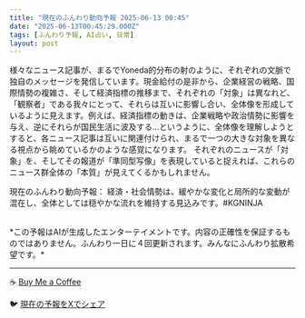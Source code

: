 ```yaml
---
title: "現在のふんわり動向予報 2025-06-13 00:45"
date: "2025-06-13T00:45:29.000Z"
tags: [ふんわり予報, AI占い, 日常]
layout: post
---
```


様々なニュース記事が、まるでYoneda的分布の射のように、それぞれの文脈で独自のメッセージを発信しています。現金給付の是非から、企業経営の戦略、国際情勢の複雑さ、そして経済指標の推移まで、それぞれの「対象」は異なれど、「観察者」である我々にとって、それらは互いに影響し合い、全体像を形成しているように見えます。例えば、経済指標の動きは、企業戦略や政治情勢に影響を与え、逆にそれらが国民生活に波及する…というように、全体像を理解しようとすると、各ニュース記事は互いに関連付けられ、まるで一つの大きな対象を異なる視点から眺めているかのような感覚になります。  それぞれのニュースが「対象」を、そしてその報道が「準同型写像」を表現していると捉えれば、これらのニュース群全体の「本質」が見えてくるかもしれません。


現在のふんわり動向予報：
経済・社会情勢は、緩やかな変化と局所的な変動が混在し、全体としては穏やかな流れを維持する見込みです。#KGNINJA

<br>
*この予報はAIが生成したエンターテイメントです。内容の正確性を保証するものではありません。ふんわり一日に４回更新されます。みんなにふんわり拡散希望です。*

---
☕️ [Buy Me a Coffee](https://www.buymeacoffee.com/kgninja)

🐦 [現在の予報をXでシェア](https://twitter.com/intent/tweet?text=%E7%8F%BE%E5%9C%A8%E3%81%AE%E3%81%B5%E3%82%93%E3%82%8F%E3%82%8A%E4%BA%88%E5%A0%B1%3A%20%E3%80%8C%E6%A7%98%E3%80%85%E3%81%AA%E3%83%8B%E3%83%A5%E3%83%BC%E3%82%B9%E8%A8%98%E4%BA%8B%E3%81%8C%E3%80%81%E3%81%BE%E3%82%8B%E3%81%A7Yoneda%E7%9A%84%E5%88%86%E5%B8%83%E3%81%AE%E5%B0%84%E3%81%AE%E3%82%88%E3%81%86%E3%81%AB%E3%80%81%E3%81%9D%E3%82%8C%E3%81%9E%E3%82%8C%E3%81%AE%E6%96%87%E8%84%88%E3%81%A7%E7%8B%AC%E8%87%AA%E3%81%AE%E3%83%A1%E3%83%83%E3%82%BB%E3%83%BC%E3%82%B8%E3%82%92%E7%99%BA%E4%BF%A1%E3%81%97%E3%81%A6%E3%81%84%E3%81%BE%E3%81%99%E3%80%82%E3%80%8D%23KGNINJA%20%E7%B6%9A%E3%81%8D%E3%81%AF%E3%83%96%E3%83%AD%E3%82%B0%E3%81%A7%EF%BC%81%F0%9F%91%87&url=https%3A%2F%2Fkg-ninja.github.io%2FFunwariyoso%2F)
